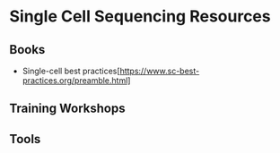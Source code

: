 # Single Cell Sequencing Resources

## Books
- Single-cell best practices[https://www.sc-best-practices.org/preamble.html]
## Training Workshops

## Tools

